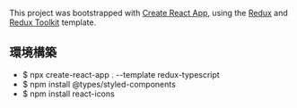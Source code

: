 This project was bootstrapped with [Create React App](https://github.com/facebook/create-react-app), using the [Redux](https://redux.js.org/) and [Redux Toolkit](https://redux-toolkit.js.org/) template.

## 環境構築

- $ npx create-react-app . --template redux-typescript
- $ npm install @types/styled-components
- $ npm install react-icons
